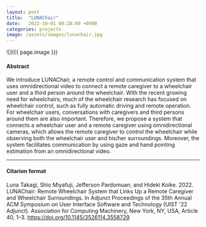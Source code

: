 ```yaml
---
layout: post
title:  "LUNAChair"
date:   2022-10-01 00:28:00 +0900
categories: projects
image: /assets/images/lunachair.jpg
---
```


![]({{ page.image }})

#### Abstract
We introduce LUNAChair, a remote control and communication system that uses omnidirectional video to connect a remote caregiver to a wheelchair user and a third person around the wheelchair. With the recent growing need for wheelchairs, much of the wheelchair research has focused on wheelchair control, such as fully automatic driving and remote operation. For wheelchair users, conversations with caregivers and third persons around them are also important. Therefore, we propose a system that connects a wheelchair user and a remote caregiver using omnidirectional cameras, which allows the remote caregiver to control the wheelchair while observing both the wheelchair user and his/her surroundings. Moreover, the system facilitates communication by using gaze and hand pointing estimation from an omnidirectional video.


***

#### Citarion format
Luna Takagi, Shio Miyafuji, Jefferson Pardomuan, and Hideki Koike. 2022. LUNAChair: Remote Wheelchair System that Links Up a Remote Caregiver and Wheelchair Surroundings. In Adjunct Proceedings of the 35th Annual ACM Symposium on User Interface Software and Technology (UIST '22 Adjunct). Association for Computing Machinery, New York, NY, USA, Article 40, 1–3. https://doi.org/10.1145/3526114.3558729
